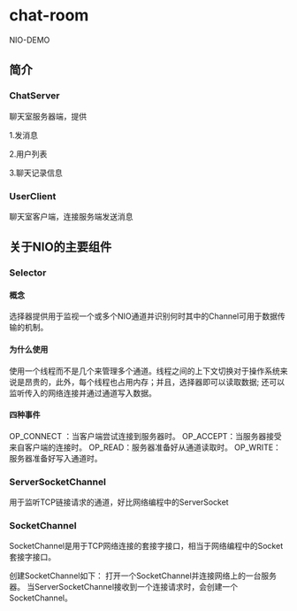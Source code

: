# chat-room
NIO-DEMO

## 简介
### ChatServer 
聊天室服务器端，提供

1.发消息

2.用户列表

3.聊天记录信息

### UserClient 
聊天室客户端，连接服务端发送消息

## 关于NIO的主要组件

### Selector 
#### 概念
选择器提供用于监视一个或多个NIO通道并识别何时其中的Channel可用于数据传输的机制。

#### 为什么使用
使用一个线程而不是几个来管理多个通道。线程之间的上下文切换对于操作系统来说是昂贵的，此外，每个线程也占用内存；并且，选择器即可以读取数据; 还可以监听传入的网络连接并通过通道写入数据。

#### 四种事件
OP_CONNECT ：当客户端尝试连接到服务器时。
OP_ACCEPT：当服务器接受来自客户端的连接时。
OP_READ：服务器准备好从通道读取时。
OP_WRITE：服务器准备好写入通道时。

### ServerSocketChannel
用于监听TCP链接请求的通道，好比网络编程中的ServerSocket

### SocketChannel
SocketChannel是用于TCP网络连接的套接字接口，相当于网络编程中的Socket套接字接口。

创建SocketChannel如下：
打开一个SocketChannel并连接网络上的一台服务器。
当ServerSocketChannel接收到一个连接请求时，会创建一个SocketChannel。

